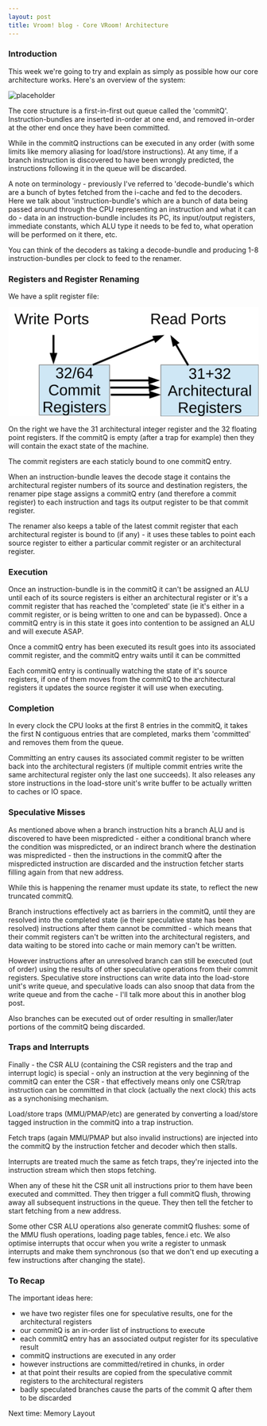 ```yaml
---
layout: post
title: Vroom! blog - Core VRoom! Architecture
---
```



### Introduction

This week we're going to try and explain as simply as possible how our core architecture works. Here's an
overview of the system:

![placeholder](/talk/assets/overview.svg "System Architecture")

The core structure is a first-in-first out queue called the 'commitQ'. Instruction-bundles
are inserted in-order at one end, and removed in-order at the other
end once they have been committed.

While in the commitQ instructions can be executed in any order (with some limits like memory
aliasing for load/store instructions). At any time, if a branch instruction is discovered to have
been wrongly predicted, the instructions following it in the queue will be discarded.

A note on terminology - previously I've referred to 'decode-bundle's which are a bunch of bytes fetched from the i-cache 
and fed to the decoders. Here we talk about 'instruction-bundle's which are a bunch of data being passed around 
through the CPU representing an instruction and what it can do - data in an instruction-bundle includes its PC,
its input/output registers, immediate constants, which ALU type it needs to be fed to, what operation will be
performed on it there, etc.

You can think of the decoders as taking a decode-bundle and producing 1-8 instruction-bundles 
per clock to feed to the renamer.


### Registers and Register Renaming

We have a split register file:

![placeholder](/talk/assets/registers.svg "Register Files")

On the right we have the 31 architectural integer register and the 32 floating point registers. If the commitQ is empty
(after a trap for example) then they will contain the exact state of the machine.

The commit registers are each staticly bound to one commitQ entry.

When an instruction-bundle leaves the decode stage it contains the architectural register numbers of its source
and destination registers, the renamer pipe stage assigns a commitQ entry (and therefore a commit register) to
each instruction and tags its output register to be that commit register.

The renamer also keeps a table of the latest 
commit register that each architectural register is bound to (if any) - it uses these tables to point each source
register to either a particular commit register or an architectural register.

### Execution


Once an instruction-bundle is in the commitQ it can't be assigned an ALU until each of its source registers
is either an architectural register or it's a commit register that has reached the 'completed' state (ie it's
either in a commit register, or is being written to one and can be bypassed). Once a commitQ entry is in this state
it goes into contention to be assigned an ALU and will execute ASAP.

Once a commitQ entry has been executed its result goes into its associated commit register, and the commitQ
entry waits until it can be committed 

Each commitQ entry is continually watching the state of it's source registers, if one of them moves from the commitQ
to the architectural registers it updates the source register it will use when executing.

### Completion

In every clock the CPU looks at the first 8 entries in the commitQ, it takes the first N contiguous entries 
that are completed, marks them 'committed' and removes them from the queue.

Committing an entry causes 
its associated commit register to be written back into the architectural registers (if multiple commit entries
write the same architectural register only the last one succeeds). It also releases any store instructions
in the load-store unit's write buffer to be actually written to caches or IO space.

### Speculative Misses

As mentioned above when a branch instruction hits a branch ALU and is discovered to have been mispredicted - either a 
conditional branch where the condition was mispredicted, or an indirect branch where the destination was mispredicted - then
the instructions in the commitQ after the mispredicted instruction are discarded and the instruction fetcher
starts filling again from that new address.

While this is happening the renamer must update its state, to reflect the new truncated commitQ.

Branch instructions effectively act as barriers in the commitQ, until they are resolved into the completed
state (ie their speculative state has been resolved) instructions after them cannot be committed - which means that
their commit registers can't be written into the architectural registers, and data waiting to be stored into cache or main memory
can't be written.

However instructions after an unresolved branch can still be executed (out of order) using the results of
other speculative operations from their commit registers. Speculative store instructions can 
write data into the load-store unit's write 
queue, and speculative loads can also snoop that data from the write queue and from the cache - I'll
talk more about this in another blog post.

Also branches can be executed out of order resulting in smaller/later portions of the commitQ being discarded.

### Traps and Interrupts

Finally - the CSR ALU (containing the CSR registers and the trap and interrupt logic) is special - only
an instruction at the very beginning of the commitQ can enter the CSR - that effectively means only one CSR/trap instruction
can be committed in that clock (actually the next clock) this acts as a synchonising mechanism.

Load/store traps (MMU/PMAP/etc) are generated by converting a load/store tagged instruction in the commitQ into a trap
instruction.

Fetch traps (again MMU/PMAP but also invalid instructions) are injected into the commitQ by the instruction fetcher
and decoder which then stalls.

Interrupts are treated much the same as fetch traps, they're injected into the instruction stream which then stops
fetching.

When any of these hit the CSR unit all instructions prior to them have been executed and committed. They then trigger
a full commitQ flush, throwing away all subsequent instructions in the queue.
They then tell the fetcher to start fetching from a new address.

Some other CSR ALU operations also generate commitQ flushes: some of the MMU flush operations, loading page tables, fence.i etc. We also optimise interrupts that occur when you write a register to unmask interrupts and make them synchronous (so that we don't end up executing a few instructions after changing the state).

### To Recap
The important ideas here:

* we have two register files one for speculative results, one for the architectural registers
* our commitQ is an in-order list of instructions to execute
* each commitQ entry has an associated output register for its speculative result
* commitQ instructions are executed in any order
* however instructions are committed/retired in chunks, in order
* at that point their results are copied from the speculative commit registers to the architectural registers
* badly speculated branches cause the parts of the commit Q after them to be discarded

Next time: Memory Layout

